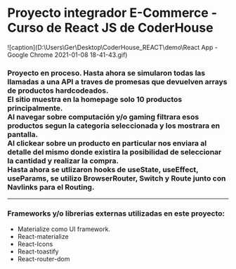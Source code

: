 <h1>Proyecto integrador E-Commerce - Curso de React JS de CoderHouse</h1>

![caption](D:\Users\Ger\Desktop\CoderHouse_REACT\demo\React App - Google Chrome 2021-01-08 18-41-43.gif)

<h3>
Proyecto en proceso. Hasta ahora se simularon todas las llamadas a una API a traves de promesas que devuelven arrays de productos hardcodeados.   
<br>
El sitio muestra en la homepage solo 10 productos principalmente. 
<br>
Al navegar sobre computación y/o gaming filtrara esos productos segun la categoria seleccionada y los mostrara en pantalla.
<br>
Al clickear sobre un producto en particular nos enviara al detalle del mismo donde existira la posibilidad de seleccionar la cantidad y realizar la compra.
<br>
Hasta ahora se utlizaron hooks de useState, useEffect, useParams, se utilizo BrowserRouter, Switch y Route junto con Navlinks para el Routing.
</h3>

<hr>
<h3>Frameworks y/o librerias externas utilizadas en este proyecto:</h3>
<ul>
    <li>Materialize como UI framework.</li>
    <li>React-materialize</li>
    <li>React-Icons</li>
    <li>React-toastify</li>
    <li>React-router-dom</li>
</ul>
